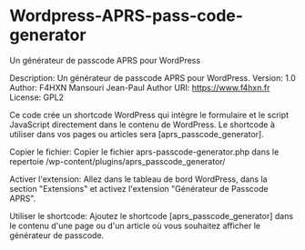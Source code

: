 # Wordpress-APRS-pass-code-generator
Un générateur de passcode APRS pour WordPress

Description: Un générateur de passcode APRS pour WordPress.
Version: 1.0
Author: F4HXN Mansouri Jean-Paul
Author URI: https://www.f4hxn.fr
License: GPL2

Ce code crée un shortcode WordPress qui intègre le formulaire et le script JavaScript directement dans le contenu de WordPress. Le shortcode à utiliser dans vos pages ou articles sera [aprs_passcode_generator].

Copier le fichier:
Copier le fichier aprs-passcode-generator.php dans le repertoie /wp-content/plugins/aprs_passcode_generator/

Activer l'extension:
Allez dans le tableau de bord WordPress, dans la section "Extensions" et activez l'extension "Générateur de Passcode APRS".

Utiliser le shortcode:
Ajoutez le shortcode [aprs_passcode_generator] dans le contenu d'une page ou d'un article où vous souhaitez afficher le générateur de passcode.
